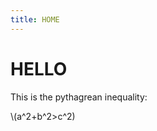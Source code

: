 ```yaml
---
title: HOME
---
```

<script type="text/javascript"
  src="https://cdnjs.cloudflare.com/ajax/libs/mathjax/3.2.2/es5/tex-mml-chtml.js">
</script>

# HELLO

This is the pythagrean inequality:

\\(a^2+b^2>c^2)

